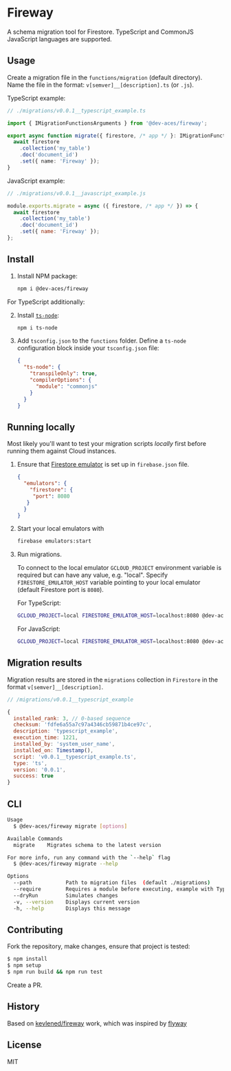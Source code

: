 # Fireway

A schema migration tool for Firestore.
TypeScript and CommonJS JavaScript languages are supported.

## Usage

Create a migration file in the `functions/migration` (default directory).  
Name the file in the format: `v[semver]__[description].ts` (or `.js`).

TypeScript example:

```ts
// ./migrations/v0.0.1__typescript_example.ts

import { IMigrationFunctionsArguments } from '@dev-aces/fireway';

export async function migrate({ firestore, /* app */ }: IMigrationFunctionsArguments) {
  await firestore
    .collection('my_table')
    .doc('document_id')
    .set({ name: 'Fireway' });
}
```

JavaScript example:

```js
// ./migrations/v0.0.1__javascript_example.js

module.exports.migrate = async ({ firestore, /* app */ }) => {
  await firestore
    .collection('my_table')
    .doc('document_id')
    .set({ name: 'Fireway' });
};
```

## Install

1. Install NPM package:

    ```bash
    npm i @dev-aces/fireway
    ```

For TypeScript additionally:

2. Install [`ts-node`](https://www.npmjs.com/package/ts-node): 

    ```bash
    npm i ts-node
    ```
3. Add `tsconfig.json` to the `functions` folder. Define a `ts-node` configuration block inside your `tsconfig.json` file:

   ```json
   {
     "ts-node": {
       "transpileOnly": true,
       "compilerOptions": {
         "module": "commonjs"
       }
     }
   }
   ```

## Running locally

Most likely you'll want to test your migration scripts _locally_ first before running them against Cloud instances.

1. Ensure that [Firestore emulator](https://firebase.google.com/docs/emulator-suite/connect_firestore) is set up in `firebase.json` file.

   ```json
   {
     "emulators": {
       "firestore": {
        "port": 8080
      }
     }
   }
   ```

2. Start your local emulators with

   ```bash
   firebase emulators:start
   ```

3. Run migrations.

   To connect to the local emulator `GCLOUD_PROJECT` environment variable is required but can have any value, e.g. "local". Specify `FIRESTORE_EMULATOR_HOST` variable pointing to your local emulator (default Firestore port is `8080`).

   For TypeScript:

   ```bash
   GCLOUD_PROJECT=local FIRESTORE_EMULATOR_HOST=localhost:8080 @dev-aces/fireway --require="ts-node/register" migrate
   ```

   For JavaScript:

   ```bash
   GCLOUD_PROJECT=local FIRESTORE_EMULATOR_HOST=localhost:8080 @dev-aces/fireway migrate
   ```

## Migration results

Migration results are stored in the `migrations` collection in `Firestore` in the format `v[semver]__[description]`.

```js
// /migrations/v0.0.1__typescript_example

{
  installed_rank: 3, // 0-based sequence
  checksum: 'fdfe6a55a7c97a4346cb59871b4ce97c',
  description: 'typescript_example',
  execution_time: 1221,
  installed_by: 'system_user_name',
  installed_on: Timestamp(),
  script: 'v0.0.1__typescript_example.ts',
  type: 'ts',
  version: '0.0.1',
  success: true
}
```

## CLI

```bash
Usage
  $ @dev-aces/fireway migrate [options]

Available Commands
  migrate    Migrates schema to the latest version

For more info, run any command with the `--help` flag
  $ @dev-aces/fireway migrate --help

Options
  --path           Path to migration files  (default ./migrations)
  --require        Requires a module before executing, example with TypeScript compiler: @dev-aces/fireway --require="ts-node/register" migrate
  --dryRun         Simulates changes
  -v, --version    Displays current version
  -h, --help       Displays this message
```

## Contributing

Fork the repository, make changes, ensure that project is tested:

```bash
$ npm install
$ npm setup
$ npm run build && npm run test
```

Create a PR.

## History

Based on [kevlened/fireway](https://github.com/kevlened/fireway) work, which was inspired by [flyway](https://flywaydb.org/)

## License

MIT

